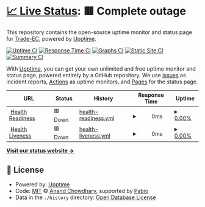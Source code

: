 # [📈 Live Status](https://demo.upptime.js.org): <!--live status--> **🟥 Complete outage**

This repository contains the open-source uptime monitor and status page for [Trade-EC](https://demo.upptime.js.org), powered by [Upptime](https://github.com/upptime/upptime).

[![Uptime CI](https://github.com/Trade-EC/ORDERS_SERVICE_UPTIME/workflows/Uptime%20CI/badge.svg)](https://github.com/Trade-EC/ORDERS_SERVICE_UPTIME/actions?query=workflow%3A%22Uptime+CI%22)
[![Response Time CI](https://github.com/Trade-EC/ORDERS_SERVICE_UPTIME/workflows/Response%20Time%20CI/badge.svg)](https://github.com/Trade-EC/ORDERS_SERVICE_UPTIME/actions?query=workflow%3A%22Response+Time+CI%22)
[![Graphs CI](https://github.com/Trade-EC/ORDERS_SERVICE_UPTIME/workflows/Graphs%20CI/badge.svg)](https://github.com/Trade-EC/ORDERS_SERVICE_UPTIME/actions?query=workflow%3A%22Graphs+CI%22)
[![Static Site CI](https://github.com/Trade-EC/ORDERS_SERVICE_UPTIME/workflows/Static%20Site%20CI/badge.svg)](https://github.com/Trade-EC/ORDERS_SERVICE_UPTIME/actions?query=workflow%3A%22Static+Site+CI%22)
[![Summary CI](https://github.com/Trade-EC/ORDERS_SERVICE_UPTIME/workflows/Summary%20CI/badge.svg)](https://github.com/Trade-EC/ORDERS_SERVICE_UPTIME/actions?query=workflow%3A%22Summary+CI%22)

With [Upptime](https://upptime.js.org), you can get your own unlimited and free uptime monitor and status page, powered entirely by a GitHub repository. We use [Issues](https://github.com/Trade-EC/ORDERS_SERVICE_UPTIME/issues) as incident reports, [Actions](https://github.com/Trade-EC/ORDERS_SERVICE_UPTIME/actions) as uptime monitors, and [Pages](https://demo.upptime.js.org) for the status page.

<!--start: status pages-->
<!-- This summary is generated by Upptime (https://github.com/upptime/upptime) -->
<!-- Do not edit this manually, your changes will be overwritten -->
<!-- prettier-ignore -->
| URL | Status | History | Response Time | Uptime |
| --- | ------ | ------- | ------------- | ------ |
| <img alt="" src="https://icons.duckduckgo.com/ip3/e7dsd3oc87.execute-api.us-east-2.amazonaws.com.ico" height="13"> [Health Readiness](https://e7dsd3oc87.execute-api.us-east-2.amazonaws.com/dev/api/v4/private/orders/readiness) | 🟥 Down | [health-readiness.yml](https://github.com/rafaelvacatrd/ORDERS_SERVICE_UPTIME/commits/HEAD/history/health-readiness.yml) | <details><summary><img alt="Response time graph" src="./graphs/health-readiness/response-time-week.png" height="20"> 0ms</summary><br><a href="https://rafaelvacatrd.github.io/ORDERS_SERVICE_UPTIME/history/health-readiness"><img alt="Response time 266" src="https://img.shields.io/endpoint?url=https%3A%2F%2Fraw.githubusercontent.com%2Frafaelvacatrd%2FORDERS_SERVICE_UPTIME%2FHEAD%2Fapi%2Fhealth-readiness%2Fresponse-time.json"></a><br><a href="https://rafaelvacatrd.github.io/ORDERS_SERVICE_UPTIME/history/health-readiness"><img alt="24-hour response time 0" src="https://img.shields.io/endpoint?url=https%3A%2F%2Fraw.githubusercontent.com%2Frafaelvacatrd%2FORDERS_SERVICE_UPTIME%2FHEAD%2Fapi%2Fhealth-readiness%2Fresponse-time-day.json"></a><br><a href="https://rafaelvacatrd.github.io/ORDERS_SERVICE_UPTIME/history/health-readiness"><img alt="7-day response time 0" src="https://img.shields.io/endpoint?url=https%3A%2F%2Fraw.githubusercontent.com%2Frafaelvacatrd%2FORDERS_SERVICE_UPTIME%2FHEAD%2Fapi%2Fhealth-readiness%2Fresponse-time-week.json"></a><br><a href="https://rafaelvacatrd.github.io/ORDERS_SERVICE_UPTIME/history/health-readiness"><img alt="30-day response time 266" src="https://img.shields.io/endpoint?url=https%3A%2F%2Fraw.githubusercontent.com%2Frafaelvacatrd%2FORDERS_SERVICE_UPTIME%2FHEAD%2Fapi%2Fhealth-readiness%2Fresponse-time-month.json"></a><br><a href="https://rafaelvacatrd.github.io/ORDERS_SERVICE_UPTIME/history/health-readiness"><img alt="1-year response time 266" src="https://img.shields.io/endpoint?url=https%3A%2F%2Fraw.githubusercontent.com%2Frafaelvacatrd%2FORDERS_SERVICE_UPTIME%2FHEAD%2Fapi%2Fhealth-readiness%2Fresponse-time-year.json"></a></details> | <details><summary><a href="https://rafaelvacatrd.github.io/ORDERS_SERVICE_UPTIME/history/health-readiness">0.00%</a></summary><a href="https://rafaelvacatrd.github.io/ORDERS_SERVICE_UPTIME/history/health-readiness"><img alt="All-time uptime 9.05%" src="https://img.shields.io/endpoint?url=https%3A%2F%2Fraw.githubusercontent.com%2Frafaelvacatrd%2FORDERS_SERVICE_UPTIME%2FHEAD%2Fapi%2Fhealth-readiness%2Fuptime.json"></a><br><a href="https://rafaelvacatrd.github.io/ORDERS_SERVICE_UPTIME/history/health-readiness"><img alt="24-hour uptime 0.00%" src="https://img.shields.io/endpoint?url=https%3A%2F%2Fraw.githubusercontent.com%2Frafaelvacatrd%2FORDERS_SERVICE_UPTIME%2FHEAD%2Fapi%2Fhealth-readiness%2Fuptime-day.json"></a><br><a href="https://rafaelvacatrd.github.io/ORDERS_SERVICE_UPTIME/history/health-readiness"><img alt="7-day uptime 0.00%" src="https://img.shields.io/endpoint?url=https%3A%2F%2Fraw.githubusercontent.com%2Frafaelvacatrd%2FORDERS_SERVICE_UPTIME%2FHEAD%2Fapi%2Fhealth-readiness%2Fuptime-week.json"></a><br><a href="https://rafaelvacatrd.github.io/ORDERS_SERVICE_UPTIME/history/health-readiness"><img alt="30-day uptime 9.05%" src="https://img.shields.io/endpoint?url=https%3A%2F%2Fraw.githubusercontent.com%2Frafaelvacatrd%2FORDERS_SERVICE_UPTIME%2FHEAD%2Fapi%2Fhealth-readiness%2Fuptime-month.json"></a><br><a href="https://rafaelvacatrd.github.io/ORDERS_SERVICE_UPTIME/history/health-readiness"><img alt="1-year uptime 9.05%" src="https://img.shields.io/endpoint?url=https%3A%2F%2Fraw.githubusercontent.com%2Frafaelvacatrd%2FORDERS_SERVICE_UPTIME%2FHEAD%2Fapi%2Fhealth-readiness%2Fuptime-year.json"></a></details>
| <img alt="" src="https://icons.duckduckgo.com/ip3/e7dsd3oc87.execute-api.us-east-2.amazonaws.com.ico" height="13"> [Health Liveness](https://e7dsd3oc87.execute-api.us-east-2.amazonaws.com/dev/api/v4/private/orders/liveness) | 🟥 Down | [health-liveness.yml](https://github.com/rafaelvacatrd/ORDERS_SERVICE_UPTIME/commits/HEAD/history/health-liveness.yml) | <details><summary><img alt="Response time graph" src="./graphs/health-liveness/response-time-week.png" height="20"> 0ms</summary><br><a href="https://rafaelvacatrd.github.io/ORDERS_SERVICE_UPTIME/history/health-liveness"><img alt="Response time 571" src="https://img.shields.io/endpoint?url=https%3A%2F%2Fraw.githubusercontent.com%2Frafaelvacatrd%2FORDERS_SERVICE_UPTIME%2FHEAD%2Fapi%2Fhealth-liveness%2Fresponse-time.json"></a><br><a href="https://rafaelvacatrd.github.io/ORDERS_SERVICE_UPTIME/history/health-liveness"><img alt="24-hour response time 0" src="https://img.shields.io/endpoint?url=https%3A%2F%2Fraw.githubusercontent.com%2Frafaelvacatrd%2FORDERS_SERVICE_UPTIME%2FHEAD%2Fapi%2Fhealth-liveness%2Fresponse-time-day.json"></a><br><a href="https://rafaelvacatrd.github.io/ORDERS_SERVICE_UPTIME/history/health-liveness"><img alt="7-day response time 0" src="https://img.shields.io/endpoint?url=https%3A%2F%2Fraw.githubusercontent.com%2Frafaelvacatrd%2FORDERS_SERVICE_UPTIME%2FHEAD%2Fapi%2Fhealth-liveness%2Fresponse-time-week.json"></a><br><a href="https://rafaelvacatrd.github.io/ORDERS_SERVICE_UPTIME/history/health-liveness"><img alt="30-day response time 571" src="https://img.shields.io/endpoint?url=https%3A%2F%2Fraw.githubusercontent.com%2Frafaelvacatrd%2FORDERS_SERVICE_UPTIME%2FHEAD%2Fapi%2Fhealth-liveness%2Fresponse-time-month.json"></a><br><a href="https://rafaelvacatrd.github.io/ORDERS_SERVICE_UPTIME/history/health-liveness"><img alt="1-year response time 571" src="https://img.shields.io/endpoint?url=https%3A%2F%2Fraw.githubusercontent.com%2Frafaelvacatrd%2FORDERS_SERVICE_UPTIME%2FHEAD%2Fapi%2Fhealth-liveness%2Fresponse-time-year.json"></a></details> | <details><summary><a href="https://rafaelvacatrd.github.io/ORDERS_SERVICE_UPTIME/history/health-liveness">0.00%</a></summary><a href="https://rafaelvacatrd.github.io/ORDERS_SERVICE_UPTIME/history/health-liveness"><img alt="All-time uptime 9.05%" src="https://img.shields.io/endpoint?url=https%3A%2F%2Fraw.githubusercontent.com%2Frafaelvacatrd%2FORDERS_SERVICE_UPTIME%2FHEAD%2Fapi%2Fhealth-liveness%2Fuptime.json"></a><br><a href="https://rafaelvacatrd.github.io/ORDERS_SERVICE_UPTIME/history/health-liveness"><img alt="24-hour uptime 0.00%" src="https://img.shields.io/endpoint?url=https%3A%2F%2Fraw.githubusercontent.com%2Frafaelvacatrd%2FORDERS_SERVICE_UPTIME%2FHEAD%2Fapi%2Fhealth-liveness%2Fuptime-day.json"></a><br><a href="https://rafaelvacatrd.github.io/ORDERS_SERVICE_UPTIME/history/health-liveness"><img alt="7-day uptime 0.00%" src="https://img.shields.io/endpoint?url=https%3A%2F%2Fraw.githubusercontent.com%2Frafaelvacatrd%2FORDERS_SERVICE_UPTIME%2FHEAD%2Fapi%2Fhealth-liveness%2Fuptime-week.json"></a><br><a href="https://rafaelvacatrd.github.io/ORDERS_SERVICE_UPTIME/history/health-liveness"><img alt="30-day uptime 9.05%" src="https://img.shields.io/endpoint?url=https%3A%2F%2Fraw.githubusercontent.com%2Frafaelvacatrd%2FORDERS_SERVICE_UPTIME%2FHEAD%2Fapi%2Fhealth-liveness%2Fuptime-month.json"></a><br><a href="https://rafaelvacatrd.github.io/ORDERS_SERVICE_UPTIME/history/health-liveness"><img alt="1-year uptime 9.05%" src="https://img.shields.io/endpoint?url=https%3A%2F%2Fraw.githubusercontent.com%2Frafaelvacatrd%2FORDERS_SERVICE_UPTIME%2FHEAD%2Fapi%2Fhealth-liveness%2Fuptime-year.json"></a></details>

<!--end: status pages-->

[**Visit our status website →**](https://demo.upptime.js.org)

## 📄 License

- Powered by: [Upptime](https://github.com/upptime/upptime)
- Code: [MIT](./LICENSE) © [Anand Chowdhary](https://anandchowdhary.com), supported by [Pabio](https://pabio.com)
- Data in the `./history` directory: [Open Database License](https://opendatacommons.org/licenses/odbl/1-0/)
